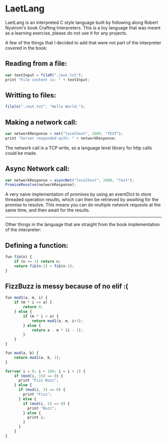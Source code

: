 # LaetLang

LaetLang is an interpreted C style language built by following along Robert Nystrom's book Crafting Interpreters.
This is a toy language that was meant as a learning exercise, please do not use it for any projects.

A few of the things that I decided to add that were not part of the interpreter covered in the book:


## Reading from a file:
```javascript
var textInput = fileR("./out.txt");
print "File content is: " + textInput;
```

## Writting to files:
```javascript
fileln("./out.txt", "Hello World.");
```

## Making a network call:
```javascript
var networkResponse = net("localhost", 2000, "TEST");
print "Server responded with: " + networkResponse;
```
The network call is a TCP write, so a language level library for http calls could be made.

## Async Network call:
```javascript
var networkResponse = asyncNet("localhost", 2000, "Test");
PromiseResolve(networkResponse);
```
A very naive implementation of promises by using an eventDict to store threaded operation results,
which can then be retrieved by awaiting for the promise to resolve.
This means you can do multiple network requests at the same time, and then await for the results.

------------------------------------

Other things in the language that are straight from the book implementation of the interpreter:

## Defining a function:
```javascript
fun fib(n) {
    if (n <= 1) return n;
    return fib(n-2) + fib(n-1);
}
```

## FizzBuzz is messy because of no elif :(
```javascript
fun mod1(a, m, i) {
    if (m * i == a) {
        return 0;
    } else {
        if (m * i < a) {
            return mod1(a, m, i+1);
        } else {
            return a - m * (i - 1);
        }
    }
}

fun mod(a, b) {
    return mod1(a, b, 1);
}

for(var i = 0; i < 100; i = i + 1) {
    if (mod(i, 15) == 0) {
      print "Fizz Buzz";
    } else {
      if (mod(i, 3) == 0) {
        print "Fizz";
      } else {
        if (mod(i, 5) == 0) {
          print "Buzz";
        } else {
          print i;
        }
      }
    }
}
```
